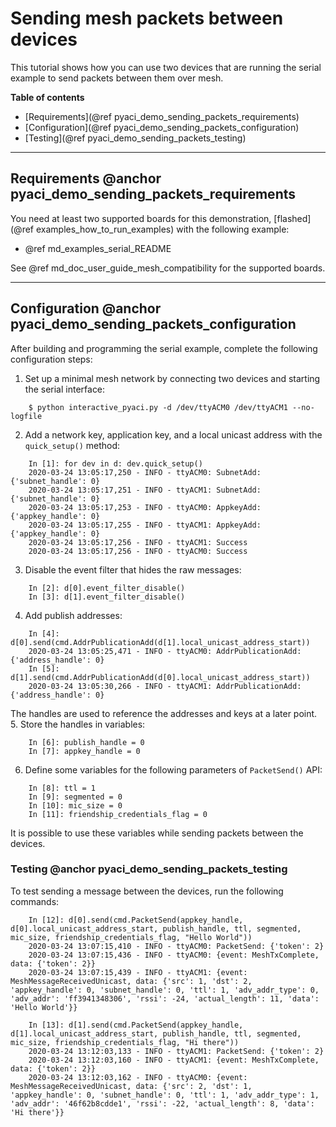 # Sending mesh packets between devices

This tutorial shows how you can use two devices that are running the serial example
to send packets between them over mesh.

**Table of contents**
- [Requirements](@ref pyaci_demo_sending_packets_requirements)
- [Configuration](@ref pyaci_demo_sending_packets_configuration)
- [Testing](@ref pyaci_demo_sending_packets_testing)


---

## Requirements @anchor pyaci_demo_sending_packets_requirements

You need at least two supported boards for this demonstration,
[flashed](@ref examples_how_to_run_examples) with the following example:
- @ref md_examples_serial_README

See @ref md_doc_user_guide_mesh_compatibility for the supported boards.

---

## Configuration @anchor pyaci_demo_sending_packets_configuration

After building and programming the serial example, complete the following configuration steps:
1. Set up a minimal mesh network by connecting two devices and starting the serial interface:
```
    $ python interactive_pyaci.py -d /dev/ttyACM0 /dev/ttyACM1 --no-logfile
```
2. Add a network key, application key, and a local unicast address with the
`quick_setup()` method:
```
    In [1]: for dev in d: dev.quick_setup()
    2020-03-24 13:05:17,250 - INFO - ttyACM0: SubnetAdd: {'subnet_handle': 0}
    2020-03-24 13:05:17,251 - INFO - ttyACM1: SubnetAdd: {'subnet_handle': 0}
    2020-03-24 13:05:17,253 - INFO - ttyACM0: AppkeyAdd: {'appkey_handle': 0}
    2020-03-24 13:05:17,255 - INFO - ttyACM1: AppkeyAdd: {'appkey_handle': 0}
    2020-03-24 13:05:17,256 - INFO - ttyACM1: Success
    2020-03-24 13:05:17,256 - INFO - ttyACM0: Success
```
3. Disable the event filter that hides the raw messages:
```
    In [2]: d[0].event_filter_disable()
    In [3]: d[1].event_filter_disable()
```
4. Add publish addresses:
```
    In [4]: d[0].send(cmd.AddrPublicationAdd(d[1].local_unicast_address_start))
    2020-03-24 13:05:25,471 - INFO - ttyACM0: AddrPublicationAdd: {'address_handle': 0}
    In [5]: d[1].send(cmd.AddrPublicationAdd(d[0].local_unicast_address_start))
    2020-03-24 13:05:30,266 - INFO - ttyACM1: AddrPublicationAdd: {'address_handle': 0}  
```
The handles are used to reference the addresses and keys at a later point.
5. Store the handles in variables:
```
    In [6]: publish_handle = 0
    In [7]: appkey_handle = 0
```
6. Define some variables for the following parameters of `PacketSend()` API:
```
    In [8]: ttl = 1
    In [9]: segmented = 0
    In [10]: mic_size = 0
    In [11]: friendship_credentials_flag = 0
```
It is possible to use these variables while sending packets between the devices.


### Testing @anchor pyaci_demo_sending_packets_testing

To test sending a message between the devices, run the following commands:
```
    In [12]: d[0].send(cmd.PacketSend(appkey_handle, d[0].local_unicast_address_start, publish_handle, ttl, segmented, mic_size, friendship_credentials_flag, "Hello World"))
    2020-03-24 13:07:15,410 - INFO - ttyACM0: PacketSend: {'token': 2}
    2020-03-24 13:07:15,436 - INFO - ttyACM0: {event: MeshTxComplete, data: {'token': 2}}
    2020-03-24 13:07:15,439 - INFO - ttyACM1: {event: MeshMessageReceivedUnicast, data: {'src': 1, 'dst': 2, 'appkey_handle': 0, 'subnet_handle': 0, 'ttl': 1, 'adv_addr_type': 0, 'adv_addr': 'ff3941348306', 'rssi': -24, 'actual_length': 11, 'data': 'Hello World'}}

    In [13]: d[1].send(cmd.PacketSend(appkey_handle, d[1].local_unicast_address_start, publish_handle, ttl, segmented, mic_size, friendship_credentials_flag, "Hi there"))
    2020-03-24 13:12:03,133 - INFO - ttyACM1: PacketSend: {'token': 2}
    2020-03-24 13:12:03,160 - INFO - ttyACM1: {event: MeshTxComplete, data: {'token': 2}}
    2020-03-24 13:12:03,162 - INFO - ttyACM0: {event: MeshMessageReceivedUnicast, data: {'src': 2, 'dst': 1, 'appkey_handle': 0, 'subnet_handle': 0, 'ttl': 1, 'adv_addr_type': 1, 'adv_addr': '46f62b8cdde1', 'rssi': -22, 'actual_length': 8, 'data': 'Hi there'}}
```
